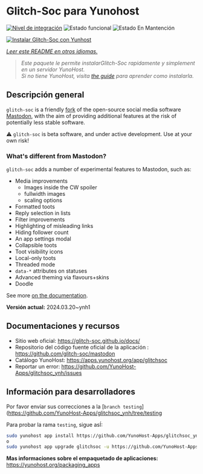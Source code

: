 <!--
Este archivo README esta generado automaticamente<https://github.com/YunoHost/apps/tree/master/tools/readme_generator>
No se debe editar a mano.
-->

# Glitch-Soc para Yunohost

[![Nivel de integración](https://dash.yunohost.org/integration/glitchsoc.svg)](https://dash.yunohost.org/appci/app/glitchsoc) ![Estado funcional](https://ci-apps.yunohost.org/ci/badges/glitchsoc.status.svg) ![Estado En Mantención](https://ci-apps.yunohost.org/ci/badges/glitchsoc.maintain.svg)

[![Instalar Glitch-Soc con Yunhost](https://install-app.yunohost.org/install-with-yunohost.svg)](https://install-app.yunohost.org/?app=glitchsoc)

*[Leer este README en otros idiomas.](./ALL_README.md)*

> *Este paquete le permite instalarGlitch-Soc rapidamente y simplement en un servidor YunoHost.*  
> *Si no tiene YunoHost, visita [the guide](https://yunohost.org/install) para aprender como instalarla.*

## Descripción general

`glitch-soc` is a friendly [fork](https://en.wikipedia.org/wiki/Fork_(software_development)) of the open-source social media software [Mastodon](https://joinmastodon.org/), with the aim of providing additional features at the risk of potentially less stable software.

⚠️ `glitch-soc` is beta software, and under active development. Use at your own risk!

###  What's different from Mastodon?

`glitch-soc` adds a number of experimental features to Mastodon, such as:

- Media improvements
  - Images inside the CW spoiler
  - fullwidth images
  - scaling options
- Formatted toots
- Reply selection in lists
- Filter improvements
- Highlighting of misleading links
- Hiding follower count
- An app settings modal
- Collapsible toots
- Toot visibility icons
- Local-only toots
- Threaded mode
- `data-*` attributes on statuses
- Advanced theming via flavours+skins
- Doodle

See more [on the documentation](https://glitch-soc.github.io/docs/).


**Versión actual:** 2024.03.20~ynh1
## Documentaciones y recursos

- Sitio web oficial: <https://glitch-soc.github.io/docs/>
- Repositorio del código fuente oficial de la aplicación : <https://github.com/glitch-soc/mastodon>
- Catálogo YunoHost: <https://apps.yunohost.org/app/glitchsoc>
- Reportar un error: <https://github.com/YunoHost-Apps/glitchsoc_ynh/issues>

## Información para desarrolladores

Por favor enviar sus correcciones a la [`branch testing`](https://github.com/YunoHost-Apps/glitchsoc_ynh/tree/testing

Para probar la rama `testing`, sigue asÍ:

```bash
sudo yunohost app install https://github.com/YunoHost-Apps/glitchsoc_ynh/tree/testing --debug
o
sudo yunohost app upgrade glitchsoc -u https://github.com/YunoHost-Apps/glitchsoc_ynh/tree/testing --debug
```

**Mas informaciones sobre el empaquetado de aplicaciones:** <https://yunohost.org/packaging_apps>
